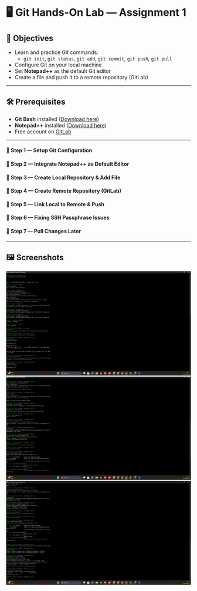 # 🖥️ Git Hands-On Lab — Assignment 1

## 🎯 Objectives
- Learn and practice Git commands:
  - `git init`, `git status`, `git add`, `git commit`, `git push`, `git pull`
- Configure Git on your local machine
- Set **Notepad++** as the default Git editor
- Create a file and push it to a remote repository (GitLab)

---

## 🛠 Prerequisites
- **Git Bash** installed ([Download here](https://git-scm.com/downloads))
- **Notepad++** installed ([Download here](https://notepad-plus-plus.org/))
- Free account on [GitLab](https://gitlab.com)

---

#### 📌 Step 1 — Setup Git Configuration
#### 📌 Step 2 — Integrate Notepad++ as Default Editor
#### 📌 Step 3 — Create Local Repository & Add File
#### 📌 Step 4 — Create Remote Repository (GitLab)
#### 📌 Step 5 — Link Local to Remote & Push
#### 📌 Step 6 — Fixing SSH Passphrase Issues
#### 📌 Step 7 — Pull Changes Later
---

## 🖼️  Screenshots

![alt text](image.png)
![alt text](image-1.png)
![alt text](image-2.png)